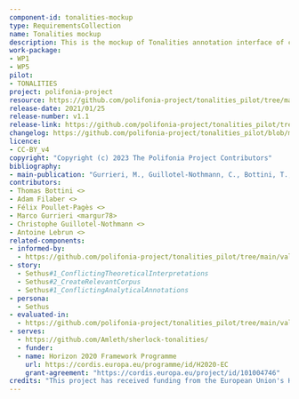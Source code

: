 ```yaml
---
component-id: tonalities-mockup
type: RequirementsCollection
name: Tonalities mockup
description: This is the mockup of Tonalities annotation interface of collaborative analysis
work-package: 
- WP1 
- WP5
pilot:
- TONALITIES
project: polifonia-project
resource: https://github.com/polifonia-project/tonalities_pilot/tree/main/mockup 
release-date: 2021/01/25
release-number: v1.1
release-link: https://github.com/polifonia-project/tonalities_pilot/tree/main/mockup 
changelog: https://github.com/polifonia-project/tonalities_pilot/blob/main/mockup/changeLog.md
licence:
- CC-BY_v4 
copyright: "Copyright (c) 2023 The Polifonia Project Contributors"
bibliography:
- main-publication: "Gurrieri, M., Guillotel-Nothmann, C., Bottini, T., & Poullet-Pagès, F. (2022, octobre 23). Tonalities' Collaborative Annotation Interface for Music Analysis."
contributors:
- Thomas Bottini <>
- Adam Filaber <>
- Félix Poullet-Pagès <>
- Marco Gurrieri <margur78>
- Christophe Guillotel-Nothmann <>
- Antoine Lebrun <>
related-components:
- informed-by:
  - https://github.com/polifonia-project/tonalities_pilot/tree/main/validation/interface 
- story:
  - Sethus#1_ConflictingTheoreticalInterpretations
  - Sethus#2_CreateRelevantCorpus
  - Sethus#1_ConflictingAnalyticalAnnotations  	
- persona:
  - Sethus
- evaluated-in:
  - https://github.com/polifonia-project/tonalities_pilot/tree/main/validation/interface 
- serves:
  - https://github.com/Amleth/sherlock-tonalities/
  - funder:
  - name: Horizon 2020 Framework Programme
    url: https://cordis.europa.eu/programme/id/H2020-EC
    grant-agreement: "https://cordis.europa.eu/project/id/101004746"
credits: "This project has received funding from the European Union's Horizon 2020 research and innovation programme under grant agreement 01234556."
--- 
```

